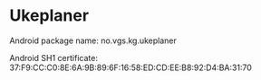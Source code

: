 
# Ukeplaner  

Android package name: no.vgs.kg.ukeplaner

Android SH1 certificate: 37:F9:CC:C0:8E:6A:9B:89:6F:16:58:ED:CD:EE:B8:92:D4:BA:31:70

